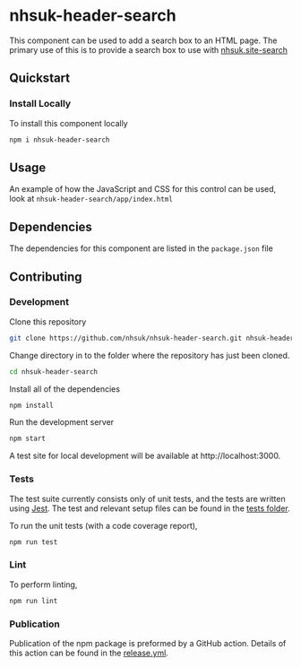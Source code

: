 # nhsuk-header-search

This component can be used to add a search box to an HTML page. The primary use of this is to provide a search box to use with [nhsuk.site-search](https://dev.azure.com/nhsuk/nhsuk.site-search)

## Quickstart

### Install Locally
To install this component locally
```bash
npm i nhsuk-header-search
```

## Usage
An example of how the JavaScript and CSS for this control can be used, look at `nhsuk-header-search/app/index.html`

## Dependencies
The dependencies for this component are listed in the `package.json` file

## Contributing

### Development
Clone this repository
```bash
git clone https://github.com/nhsuk/nhsuk-header-search.git nhsuk-header-search
```
 
 Change directory in to the folder where the repository has just been cloned.
 ```bash
 cd nhsuk-header-search
 ```

Install all of the dependencies
```bash
npm install
```

Run the development server
```bash
npm start
```
A test site for local development will be available at http://localhost:3000.

### Tests
The test suite currently consists only of unit tests, and the tests are written using [Jest](https://jestjs.io/en/). The test and relevant setup files can be found in the [tests folder](./tests/).

To run the unit tests (with a code coverage report),
```bash
npm run test
```

### Lint
To perform linting,
```bash
npm run lint
```

### Publication
Publication of the npm package is preformed by a GitHub action. Details of this action can be found in the [release.yml](.github/workflows/release.yml).